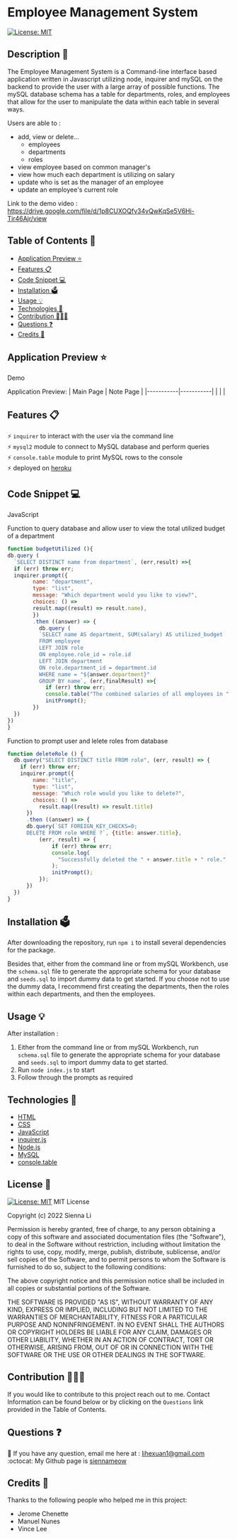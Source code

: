 # Employee Management System

[![License: MIT](https://img.shields.io/badge/License-MIT-yellow.svg)](https://github.com/siennameow/note-taker/blob/main/LICENSE)

## Description 📝 

The Employee Management System is a Command-line interface based application written in Javascript utilizing node, inquirer and mySQL on the backend to provide the user with a large array of possible functions. The mySQL database schema has a table for departments, roles, and employees that allow for the user to manipulate the data within each table in several ways.

Users are able to :
- add, view or delete...
  - employees
  - departments
  - roles
- view employee based on common manager's
- view how much each department is utilizing on salary
- update who is set as the manager of an employee
- update an employee's current role


Link to the demo video : https://drive.google.com/file/d/1p8CUXOQfv34vQwKqSe5V6Hi-Tir46Ajr/view

## Table of Contents 📖

* [Application Preview ⭐](#application-preview-)
* [Features 📋](#features-)
* [Code Snippet 💻](#code-snippet-)
* [Installation 🗳](#installation-)
* [Usage 💡](#usage-)
* [Technologies 🔧](#technologies-)
* [Contribution 👩🏻‍💻](#contribution-)
* [Questions ❓](#questions-)
* [Credits 🙌](#credits-)

## Application Preview ⭐

Demo


Application Preview:
| Main Page | Note Page |
|-----------|-----------|
|           |           |

## Features 📋

⚡️ `inquirer` to interact with the user via the command line\
⚡️ `mysql2` module to connect to MySQL database and perform queries\
⚡️ `console.table` module to print MySQL rows to the console\
⚡️ deployed on [heroku](http://heroku.com/)


## Code Snippet 💻

JavaScript

Function to query database and allow user to view the total utilized budget of a department

```JavaScript
function budgetUtilized (){
db.query (
  `SELECT DISTINCT name from department`, (err,result) =>{
  if (err) throw err;
  inquirer.prompt({
        name: "department",
        type: "list",
        message: "Which department would you like to view?",
        choices: () =>
        result.map((result) => result.name),
        })
        .then ((answer) => {
          db.query (
          `SELECT name AS department, SUM(salary) AS utilized_budget
          FROM employee
          LEFT JOIN role
          ON employee.role_id = role.id
          LEFT JOIN department
          ON role.department_id = department.id
          WHERE name = "${answer.department}"
          GROUP BY name`, (err,finalResult) =>{
            if (err) throw err;
            console.table("The combined salaries of all employees in " + answer.department + " department is:", finalResult);
            initPrompt();
        })
  })
})
}
```

Function to prompt user and lelete roles from database

```JavaScript
function deleteRole () {
  db.query("SELECT DISTINCT title FROM role", (err, result) => {
    if (err) throw err;
    inquirer.prompt({
        name: "title",
        type: "list",
        message: "Which role would you like to delete?",
        choices: () => 
          result.map((result) => result.title)
      })
      .then ((answer) => {
      db.query(`SET FOREIGN_KEY_CHECKS=0;
      DELETE FROM role WHERE ?`, {title: answer.title},
          (err, result) => {
              if (err) throw err;
              console.log(
                "Successfully deleted the " + answer.title + " role."
              );
              initPrompt();
          });
      })
  })
}
```

## Installation 🗳 

After downloading the repository, run `npm i` to install several dependencies for the package. 

Besides that, either from the command line or from mySQL Workbench, use the `schema.sql` file to generate the appropriate schema for your database and `seeds.sql` to import dummy data to get started. If you choose not to use the dummy data, I recommend first creating the departments, then the roles within each departments, and then the employees.

## Usage 💡

After installation :

1. Either from the command line or from mySQL Workbench, run `schema.sql` file to generate the appropriate schema for your database and `seeds.sql` to import dummy data to get started.
2. Run `node index.js` to start
3. Follow through the prompts as required 


## Technologies 🔧

* [HTML](https://developer.mozilla.org/en-US/docs/Web/HTML)
* [CSS](https://developer.mozilla.org/en-US/docs/Web/CSS)
* [JavaScript](https://developer.mozilla.org/en-US/docs/Web/JavaScript)
* [inquirer.js](https://www.npmjs.com/package/inquirer)
* [Node.js](https://nodejs.org/en/)
* [MySQL](https://www.mysql.com/)
* [console.table](https://www.npmjs.com/package/console.table)

## License 📜
[![License: MIT](https://img.shields.io/badge/License-MIT-yellow.svg)](https://github.com/siennameow/note-taker/blob/main/LICENSE)
MIT License

Copyright (c) 2022 Sienna Li

Permission is hereby granted, free of charge, to any person obtaining a copy
of this software and associated documentation files (the "Software"), to deal
in the Software without restriction, including without limitation the rights
to use, copy, modify, merge, publish, distribute, sublicense, and/or sell
copies of the Software, and to permit persons to whom the Software is
furnished to do so, subject to the following conditions:

The above copyright notice and this permission notice shall be included in all
copies or substantial portions of the Software.

THE SOFTWARE IS PROVIDED "AS IS", WITHOUT WARRANTY OF ANY KIND, EXPRESS OR
IMPLIED, INCLUDING BUT NOT LIMITED TO THE WARRANTIES OF MERCHANTABILITY,
FITNESS FOR A PARTICULAR PURPOSE AND NONINFRINGEMENT. IN NO EVENT SHALL THE
AUTHORS OR COPYRIGHT HOLDERS BE LIABLE FOR ANY CLAIM, DAMAGES OR OTHER
LIABILITY, WHETHER IN AN ACTION OF CONTRACT, TORT OR OTHERWISE, ARISING FROM,
OUT OF OR IN CONNECTION WITH THE SOFTWARE OR THE USE OR OTHER DEALINGS IN THE
SOFTWARE.

## Contribution 👩🏻‍💻 
If you would like to contribute to this project reach out to me. Contact Information can be found below or by clicking on the `Questions` link provided in the Table of Contents.

## Questions ❓

📩 If you have any question, email me here at : lihexuan1@gmail.com<br/>
:octocat: My Github page is [siennameow](https://github.com/siennameow)


## Credits 🙌

Thanks to the following people who helped me in this project:
- Jerome Chenette
- Manuel Nunes
- Vince Lee
